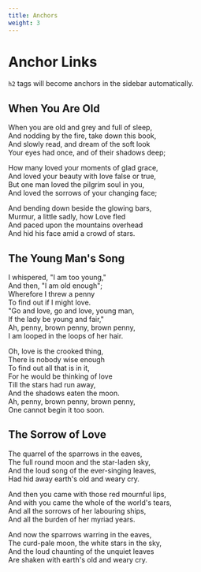```yaml
---
title: Anchors
weight: 3
---
```


# Anchor Links

`h2` tags will become anchors in the sidebar automatically.

## When You Are Old

When you are old and grey and full of sleep,  
And nodding by the fire, take down this book,  
And slowly read, and dream of the soft look  
Your eyes had once, and of their shadows deep;

How many loved your moments of glad grace,  
And loved your beauty with love false or true,  
But one man loved the pilgrim soul in you,  
And loved the sorrows of your changing face;

And bending down beside the glowing bars,  
Murmur, a little sadly, how Love fled  
And paced upon the mountains overhead  
And hid his face amid a crowd of stars.

## The Young Man's Song

I whispered, "I am too young,"  
And then, "I am old enough";  
Wherefore I threw a penny  
To find out if I might love.  
"Go and love, go and love, young man,  
If the lady be young and fair,"  
Ah, penny, brown penny, brown penny,  
I am looped in the loops of her hair.

Oh, love is the crooked thing,  
There is nobody wise enough  
To find out all that is in it,  
For he would be thinking of love  
Till the stars had run away,  
And the shadows eaten the moon.  
Ah, penny, brown penny, brown penny,  
One cannot begin it too soon.

## The Sorrow of Love

The quarrel of the sparrows in the eaves,  
The full round moon and the star-laden sky,  
And the loud song of the ever-singing leaves,  
Had hid away earth's old and weary cry.

And then you came with those red mournful lips,  
And with you came the whole of the world's tears,  
And all the sorrows of her labouring ships,  
And all the burden of her myriad years.

And now the sparrows warring in the eaves,  
The curd-pale moon, the white stars in the sky,  
And the loud chaunting of the unquiet leaves  
Are shaken with earth's old and weary cry.
